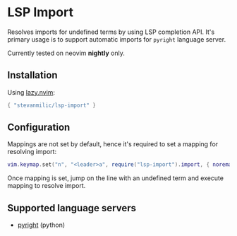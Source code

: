 # LSP Import

Resolves imports for undefined terms by using LSP completion API. It's primary
usage is to support automatic imports for `pyright` language server.

Currently tested on neovim **nightly** only.

## Installation

Using [lazy.nvim](https://github.com/folke/lazy.nvim):

```lua
{ "stevanmilic/lsp-import" }
```

## Configuration

Mappings are not set by default, hence it's required to set a mapping for resolving import:

```lua
vim.keymap.set("n", "<leader>a", require("lsp-import").import, { noremap = true })
```

Once mapping is set, jump on the line with an undefined term and execute
mapping to resolve import.

## Supported language servers

- [pyright](https://github.com/microsoft/pyright) (python)
